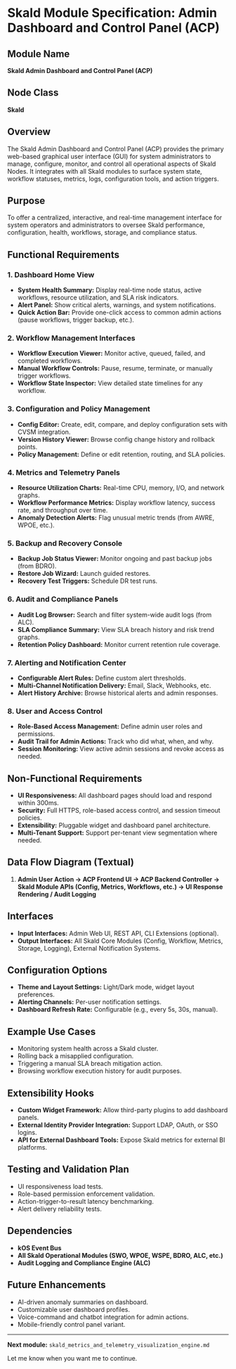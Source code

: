 # Skald Module Specification: Admin Dashboard and Control Panel (ACP)

## Module Name
**Skald Admin Dashboard and Control Panel (ACP)**

## Node Class
**Skald**

## Overview
The Skald Admin Dashboard and Control Panel (ACP) provides the primary web-based graphical user interface (GUI) for system administrators to manage, configure, monitor, and control all operational aspects of Skald Nodes. It integrates with all Skald modules to surface system state, workflow statuses, metrics, logs, configuration tools, and action triggers.

## Purpose
To offer a centralized, interactive, and real-time management interface for system operators and administrators to oversee Skald performance, configuration, health, workflows, storage, and compliance status.

## Functional Requirements

### 1. Dashboard Home View
- **System Health Summary:** Display real-time node status, active workflows, resource utilization, and SLA risk indicators.
- **Alert Panel:** Show critical alerts, warnings, and system notifications.
- **Quick Action Bar:** Provide one-click access to common admin actions (pause workflows, trigger backup, etc.).

### 2. Workflow Management Interfaces
- **Workflow Execution Viewer:** Monitor active, queued, failed, and completed workflows.
- **Manual Workflow Controls:** Pause, resume, terminate, or manually trigger workflows.
- **Workflow State Inspector:** View detailed state timelines for any workflow.

### 3. Configuration and Policy Management
- **Config Editor:** Create, edit, compare, and deploy configuration sets with CVSM integration.
- **Version History Viewer:** Browse config change history and rollback points.
- **Policy Management:** Define or edit retention, routing, and SLA policies.

### 4. Metrics and Telemetry Panels
- **Resource Utilization Charts:** Real-time CPU, memory, I/O, and network graphs.
- **Workflow Performance Metrics:** Display workflow latency, success rate, and throughput over time.
- **Anomaly Detection Alerts:** Flag unusual metric trends (from AWRE, WPOE, etc.).

### 5. Backup and Recovery Console
- **Backup Job Status Viewer:** Monitor ongoing and past backup jobs (from BDRO).
- **Restore Job Wizard:** Launch guided restores.
- **Recovery Test Triggers:** Schedule DR test runs.

### 6. Audit and Compliance Panels
- **Audit Log Browser:** Search and filter system-wide audit logs (from ALC).
- **SLA Compliance Summary:** View SLA breach history and risk trend graphs.
- **Retention Policy Dashboard:** Monitor current retention rule coverage.

### 7. Alerting and Notification Center
- **Configurable Alert Rules:** Define custom alert thresholds.
- **Multi-Channel Notification Delivery:** Email, Slack, Webhooks, etc.
- **Alert History Archive:** Browse historical alerts and admin responses.

### 8. User and Access Control
- **Role-Based Access Management:** Define admin user roles and permissions.
- **Audit Trail for Admin Actions:** Track who did what, when, and why.
- **Session Monitoring:** View active admin sessions and revoke access as needed.

## Non-Functional Requirements
- **UI Responsiveness:** All dashboard pages should load and respond within 300ms.
- **Security:** Full HTTPS, role-based access control, and session timeout policies.
- **Extensibility:** Pluggable widget and dashboard panel architecture.
- **Multi-Tenant Support:** Support per-tenant view segmentation where needed.

## Data Flow Diagram (Textual)
1. **Admin User Action → ACP Frontend UI → ACP Backend Controller → Skald Module APIs (Config, Metrics, Workflows, etc.) → UI Response Rendering / Audit Logging**

## Interfaces
- **Input Interfaces:** Admin Web UI, REST API, CLI Extensions (optional).
- **Output Interfaces:** All Skald Core Modules (Config, Workflow, Metrics, Storage, Logging), External Notification Systems.

## Configuration Options
- **Theme and Layout Settings:** Light/Dark mode, widget layout preferences.
- **Alerting Channels:** Per-user notification settings.
- **Dashboard Refresh Rate:** Configurable (e.g., every 5s, 30s, manual).

## Example Use Cases
- Monitoring system health across a Skald cluster.
- Rolling back a misapplied configuration.
- Triggering a manual SLA breach mitigation action.
- Browsing workflow execution history for audit purposes.

## Extensibility Hooks
- **Custom Widget Framework:** Allow third-party plugins to add dashboard panels.
- **External Identity Provider Integration:** Support LDAP, OAuth, or SSO logins.
- **API for External Dashboard Tools:** Expose Skald metrics for external BI platforms.

## Testing and Validation Plan
- UI responsiveness load tests.
- Role-based permission enforcement validation.
- Action-trigger-to-result latency benchmarking.
- Alert delivery reliability tests.

## Dependencies
- **kOS Event Bus**
- **All Skald Operational Modules (SWO, WPOE, WSPE, BDRO, ALC, etc.)**
- **Audit Logging and Compliance Engine (ALC)**

## Future Enhancements
- AI-driven anomaly summaries on dashboard.
- Customizable user dashboard profiles.
- Voice-command and chatbot integration for admin actions.
- Mobile-friendly control panel variant.

---

**Next module:** `skald_metrics_and_telemetry_visualization_engine.md`

Let me know when you want me to continue.

